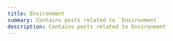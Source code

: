```yaml
---
title: Environment
summary: Contains posts related to `Environment`
description: Contains posts related to Environment
---
```

